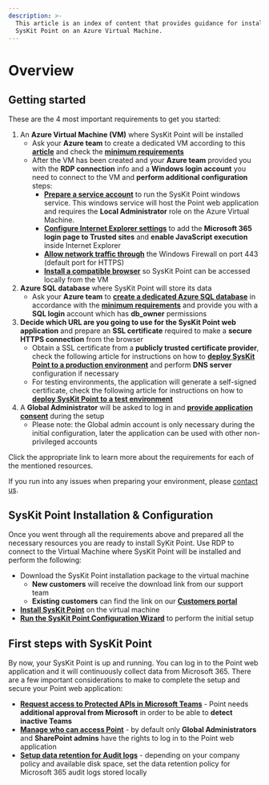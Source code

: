 ```yaml
---
description: >-
  This article is an index of content that provides guidance for installing
  SysKit Point on an Azure Virtual Machine.
---
```


# Overview

## Getting started

These are the 4 most important requirements to get you started:

1. An **Azure Virtual Machine \(VM\)** where SysKit Point will be installed
   * Ask your **Azure team** to create a dedicated VM according to this [**article**](create-azure-vm.md) and check the [**minimum requirements**](hardware-software-requirements.md#azure-virtual-machine-requirements) 
   * After the VM has been created and your **Azure team** provided you with the **RDP connection** info and a **Windows login account** you need to connect to the VM and **perform additional configuration** steps:
     * [**Prepare a service account**](additional-vm-configuration.md#service-account) to run the SysKit Point windows service. This windows service will host the Point web application and requires the **Local Administrator** role on the Azure Virtual Machine.
     * [**Configure Internet Explorer settings**](additional-vm-configuration.md#configure-internet-explorer-settings) to add the **Microsoft 365 login page to Trusted sites** and **enable JavaScript execution** inside Internet Explorer
     * [**Allow network traffic through**](additional-vm-configuration.md#configure-windows-firewall) the Windows Firewall on port 443 \(default port for HTTPS\) 
     * [**Install a compatible browser**](additional-vm-configuration.md#install-a-compatible-browser) so SysKit Point can be accessed locally from the VM
2. **Azure SQL database** where SysKit Point will store its data
   * Ask your **Azure team** to [**create a dedicated Azure SQL database**](create-azure-sql-database.md) in accordance with the [**minimum requirements**](hardware-software-requirements.md#azure-sql-database-requirements) and provide you with a **SQL login** account which has **db\_owner** permissions  
3. **Decide which URL are you going to use for the SysKit Point web application** and prepare an **SSL certificate** required to make a **secure HTTPS connection** from the browser
   * Obtain a SSL certificate from a **publicly trusted certificate provider**, check the following article for instructions on how to [**deploy SysKit Point to a production environment**](ssl-certificate.md#deploy-syskit-point-to-a-production-environment) and perform **DNS server** configuration if necessary    
   * For testing environments, the application will generate a self-signed certificate, check the following article for instructions on how to [**deploy SysKit Point to a test environment**](ssl-certificate.md#deploy-syskit-point-to-a-test-environment)
4. A **Global Administrator** will be asked to log in and [**provide application consent**](../../requirements/permission-requirements.md#global-administrator) during the setup
   * Please note: the Global admin account is only necessary during the initial configuration, later the application can be used with other non-privileged accounts

Click the appropriate link to learn more about the requirements for each of the mentioned resources.

If you run into any issues when preparing your environment, please [contact us](https://www.syskit.com/contact-us/).

## SysKit Point Installation & Configuration

Once you went through all the requirements above and prepared all the necessary resources you are ready to install SyKit Point. Use RDP to connect to the Virtual Machine where SysKit Point will be installed and perform the following:

* Download the SysKit Point installation package to the virtual machine
  * **New customers** will receive the download link from our support team
  * **Existing customers** can find the link on our [**Customers portal**](https://my.syskit.com/)
* [**Install SysKit Point**](https://docs.syskit.com/point/installation-and-configuration/deploy-to-azure/install-syskit-point-on-azure-vm#install-syskit-point) on the virtual machine
* [**Run the SysKit Point Configuration Wizard**](https://docs.syskit.com/point/installation-and-configuration/deploy-to-azure/install-syskit-point-on-azure-vm#configure-syskit-point) to perform the initial setup

## First steps with SysKit Point

By now, your SysKit Point is up and running. You can log in to the Point web application and it will continuously collect data from Microsoft 365. There are a few important considerations to make to complete the setup and secure your Point web application:

* [**Request access to Protected APIs in Microsoft Teams**](../../common-tasks/microsoft-teams-activity.md) - Point needs **additional approval from Microsoft** in order to be able to **detect inactive Teams**
* [**Manage who can access Point**](../enable-role-based-access.md) - by default only **Global Administrators** and **SharePoint admins** have the rights to log in to the Point web application
* [**Setup data retention for Audit logs**](../customize-audit-logs-collection.md#audit-logs-settings) - depending on your company policy and available disk space, set the data retention policy for Microsoft 365 audit logs stored locally

